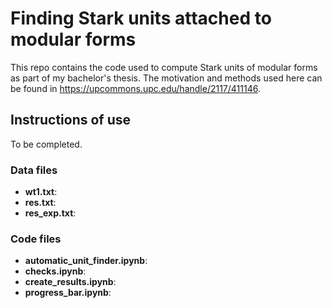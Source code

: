 # Finding Stark units attached to modular forms

This repo contains the code used to compute Stark units of modular forms as part of my bachelor's thesis. 
The motivation and methods used here can be found in https://upcommons.upc.edu/handle/2117/411146. 

## Instructions of use

To be completed. 

### Data files

- **wt1.txt**:
- **res.txt**:
- **res_exp.txt**:

### Code files

- **automatic_unit_finder.ipynb**:
- **checks.ipynb**:
- **create_results.ipynb**:
- **progress_bar.ipynb**:

